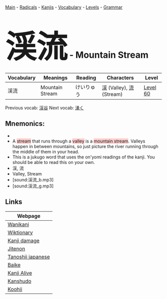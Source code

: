 <style> bigfont {font-size: 100px}</style>
[Main](../README.md) -
[Radicals](../radicals.md) -
[Kanjis](../kanjis.md) -
[Vocabulary](../vocabulary.md) -
[Levels](../levels.md) -
[Grammar](../grammar.md)
# <bigfont> 渓流</bigfont> - Mountain Stream 

| Vocabulary | Meanings | Reading | Characters | Level |
| --- | --- | --- | --- | --- |
| 渓流 | Mountain Stream | けいりゅう |  [渓](../kanjis/渓.md) (Valley), [流](../kanjis/流.md) (Stream) | [Level 60](../levels/wk_level60.md) |

Previous vocab: [渓谷](渓谷.md) Next vocab: [湧く](湧く.md) 

## Mnemonics:

* 
* A <span style="background-color:#ffcccb"> stream</span> that runs through a <span style="background-color:#ffcccb"> valley</span> is a <span style="background-color:#ffcccb"> mountain stream</span>. Valleys happen in between mountains, so just picture the river running through the middle of them in your head.
* This is a jukugo word that uses the on'yomi readings of the kanji. You should be able to read this on your own.
* 渓, 流
* Valley, Stream
* [sound:渓流_b.mp3]
* [sound:渓流_g.mp3]


## Links 

| Webpage |
| --- |
| [Wanikani          ](https://www.wanikani.com/kanji/渓流) |
| [Wiktionary        ](https://en.wiktionary.org/wiki/渓流) |
| [Kanji damage      ](http://www.kanjidamage.com/kanji/search?utf8=✓&q=渓流) |
| [Jitenon           ](https://jitenon.com/kanji/渓流) |
| [Tanoshii japanese ](https://www.tanoshiijapanese.com/dictionary/kanji.cfm?k=渓流) |
| [Baike             ](https://baike.baidu.com/item/渓流) |
| [Kanji Alive       ](https://app.kanjialive.com/渓流) |
| [Kanshudo          ](https://www.kanshudo.com/searchmn?q=渓流) |
| [Koohii            ](https://kanji.koohii.com/study/kanji/渓流) |

